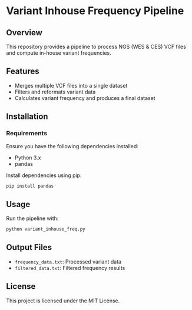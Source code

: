 # Variant Inhouse Frequency Pipeline

## Overview
This repository provides a pipeline to process NGS (WES & CES) VCF files and compute in-house variant frequencies.

## Features
- Merges multiple VCF files into a single dataset
- Filters and reformats variant data
- Calculates variant frequency and produces a final dataset

## Installation
### Requirements
Ensure you have the following dependencies installed:
- Python 3.x
- pandas

Install dependencies using pip:
```bash
pip install pandas
```

## Usage
Run the pipeline with:
```bash
python variant_inhouse_freq.py
```

## Output Files
- `frequency_data.txt`: Processed variant data
- `filtered_data.txt`: Filtered frequency results

## License
This project is licensed under the MIT License.
